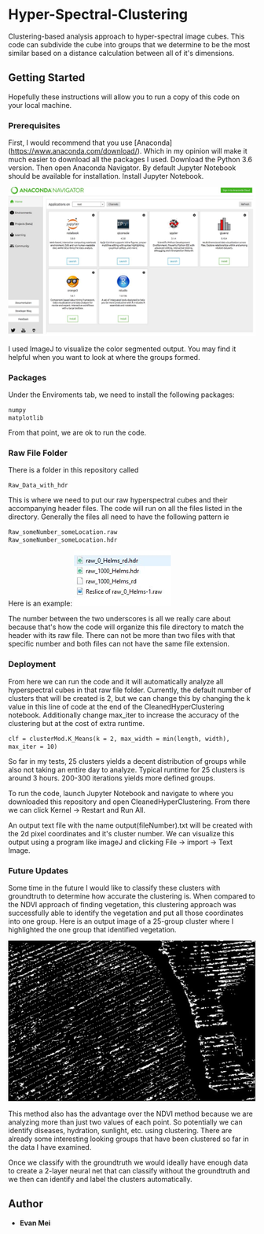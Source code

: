 # Hyper-Spectral-Clustering

Clustering-based analysis approach to hyper-spectral image cubes. This code can subdivide the cube into groups that we determine to be the most similar based on a distance calculation between all of it's dimensions.

## Getting Started

Hopefully these instructions will allow you to run a copy of this code on your local machine. 

### Prerequisites 

First, I would recommend that you use [Anaconda] (https://www.anaconda.com/download/). Which in my opinion will make it much easier to download all the packages I used. Download the Python 3.6 version. Then open Anaconda Navigator. By default Jupyter Notebook should be available for installation. Install Jupyter Notebook.

![](https://github.com/evanmei87/Hyper-Spectral-Clustering/blob/master/ReadMeImages/jupyter%20notebook.JPG)

I used ImageJ to visualize the color segmented output. You may find it helpful when you want to look at where the groups formed.
### Packages

Under the Enviroments tab, we need to install the following packages:
```
numpy
matplotlib
```
From that point, we are ok to run the code.

### Raw File Folder
There is a folder in this repository called
```
Raw_Data_with_hdr
```

This is where we need to put our raw hyperspectral cubes and their accompanying header files. The code will run on all the files listed in the directory. Generally the files all need to have the following pattern ie
```
Raw_someNumber_someLocation.raw
Raw_someNumber_someLocation.hdr
```
Here is an example:
![](https://github.com/evanmei87/Hyper-Spectral-Clustering/blob/master/ReadMeImages/files.JPG)

The number between the two underscores is all we really care about because that's how the code will organize this file directory to match the header with its raw file. There can not be more than two files with that specific number and both files can not have the same file extension. 

### Deployment
From here we can run the code and it will automatically analyze all hyperspectral cubes in that raw file folder. Currently, the default number of clusters that will be created is 2, but we can change this by changing the k value in this line of code at the end of the CleanedHyperClustering notebook. Additionally change max_iter to increase the accuracy of the clustering but at the cost of extra runtime.

```
clf = clusterMod.K_Means(k = 2, max_width = min(length, width), max_iter = 10)
```

So far in my tests, 25 clusters yields a decent distribution of groups while also not taking an entire day to analyze. Typical runtime for 25 clusters is around 3 hours. 200-300 iterations yields more defined groups.

To run the code, launch Jupyter Notebook and navigate to where you downloaded this repository and open CleanedHyperClustering. From there we can click Kernel -> Restart and Run All.

An output text file with the name output(fileNumber).txt will be created with the 2d pixel coordinates and it's cluster number. We can visualize this output using a program like imageJ and clicking File -> import -> Text Image. 

### Future Updates
Some time in the future I would like to classify these clusters with groundtruth to determine how accurate the clustering is. When compared to the NDVI approach of finding vegetation, this clustering approach was successfully able to identify the vegetation and put all those coordinates into one group. Here is an output image of a 25-group cluster where I highlighted the one group that identified vegetation.

![](https://github.com/evanmei87/Hyper-Spectral-Clustering/blob/master/ReadMeImages/ndvi%20comparison.JPG)

This method also has the advantage over the NDVI method because we are analyzing more than just two values of each point. So potentially we can identify diseases, hydration, sunlight, etc. using clustering. There are already some interesting looking groups that have been clustered so far in the data I have examined.

Once we classify with the groundtruth we would ideally have enough data to create a 2-layer neural net that can classify without the groundtruth and we then can identify and label the clusters automatically.
## Author
* **Evan Mei**
